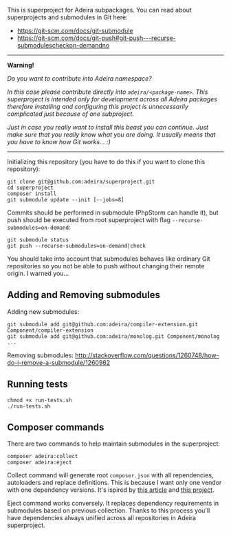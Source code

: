 This is superproject for Adeira subpackages. You can read about superprojects and submodules in Git here:
- https://git-scm.com/docs/git-submodule
- https://git-scm.com/docs/git-push#git-push---recurse-submodulescheckon-demandno

---

**Warning!**

_Do you want to contribute into Adeira namespace?_

_In this case please contribute directly into `adeira/<package-name>`. This superproject is intended only for development across all Adeira packages therefore installing and configuring this project is unnecessarily complicated just because of one subproject._

_Just in case you really want to install this beast you can continue. Just make sure that you really know what you are doing. It usually means that you have to know how Git works... :)_

---

Initializing this repository (you have to do this if you want to clone this repository):

    git clone git@github.com:adeira/superproject.git
    cd superproject
    composer install
    git submodule update --init [--jobs=8]

Commits should be performed in submodule (PhpStorm can handle it), but push should be executed from root superproject with flag `--recurse-submodules=on-demand`:

    git submodule status
    git push --recurse-submodules=on-demand|check

You should take into account that submodules behaves like ordinary Git repositories so you not be able to push without changing their remote origin. I warned you...

Adding and Removing submodules
-----
Adding new submodules:

    git submodule add git@github.com:adeira/compiler-extension.git Component/compiler-extension
    git submodule add git@github.com:adeira/monolog.git Component/monolog
    ...

Removing submodules:
http://stackoverflow.com/questions/1260748/how-do-i-remove-a-submodule/1260982

Running tests
-----
    chmod +x run-tests.sh
    ./run-tests.sh

Composer commands
-----
There are two commands to help maintain submodules in the superproject:

    composer adeira:collect
    composer adeira:eject

Collect command will generate root `composer.json` with all rependencies, autoloaders and replace definitions. This is because I want only one vendor with one dependency versions. It's ispired by [this article](http://www.whitewashing.de/2015/04/11/monolithic_repositories_with_php_and_composer.html) and [this project](https://github.com/beberlei/composer-monorepo-plugin).

Eject command works conversely. It replaces dependency requirements in submodules based on previous collection. Thanks to this process you'll have dependencies always unified across all repositories in Adeira superproject.
